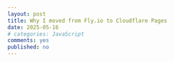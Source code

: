 ```yaml
---
layout: post
title: Why I moved from Fly.io to Cloudflare Pages
date: 2025-05-16
# categories: JavaScript
comments: yes
published: no
---
```


